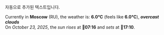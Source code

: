 
자동으로 추가된 텍스트입니다.

<!--START_SECTION:weather:moscow-->
Currently in **Moscow** (RU), the weather is: **6.0°C** (feels like **6.0°C**), ***overcast clouds***<br/>
On *October 23, 2025*, the *sun rises* at 🌅**07:16** and *sets* at 🌇**17:10**.
<!--END_SECTION:weather-->
